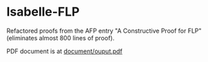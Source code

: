 # Isabelle-FLP
Refactored proofs from the AFP entry "A Constructive Proof for FLP" (eliminates almost 800 lines of proof).

PDF document is at [document/ouput.pdf](https://github.com/nano-o/Isabelle-FLP/blob/master/output/document.pdf)
